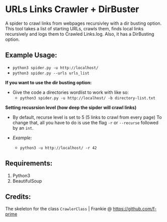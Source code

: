 # URLs Links Crawler + DirBuster
A spider to crawl links from webpages recursivley with a dir busting option.
This tool takes a list of starting URLs, crawls them, finds local links recursively and logs them to Crawled Links.log. Also, it has a DirBusting option.

## Example Usage:
  * `python3 spider.py -u http://localhost/`
  * `python3 spider.py --urls urls_list`

  **If you want to use the dir busting option:**

  * Give the code a directories wordlist to work with like so:
    * `python3 spider.py -u http://localhost/ -b directory-list.txt`

  **Setting recusrsion level (how deep the sipder will crawl links)**

  * By default, recurse level is set to 5 (5 links to crawl from every page) To change that, all you have to do is use the flag `-r` or `--recurse` followed by an `int`.

  * *Example:*
    * `python3 -u http://localhost/ -r 42`

## Requirements:
1. Python3
2. BeautifulSoup

## Credits:
 The skeleton for the class `CrawlerClass` | Frankie @ https://github.com/f-prime
